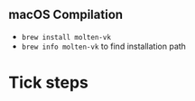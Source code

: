 ## macOS Compilation
- ```brew install molten-vk```
- ```brew info molten-vk``` to find installation path

# Tick steps
